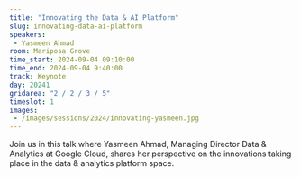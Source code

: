 ```yaml
---
title: "Innovating the Data & AI Platform"
slug: innovating-data-ai-platform
speakers:
 - Yasmeen Ahmad
room: Mariposa Grove
time_start: 2024-09-04 09:10:00
time_end: 2024-09-04 9:40:00
track: Keynote
day: 20241
gridarea: "2 / 2 / 3 / 5"
timeslot: 1
images:
 - /images/sessions/2024/innovating-yasmeen.jpg 
---
```


Join us in this talk where Yasmeen Ahmad, Managing Director Data & Analytics at Google Cloud, shares her perspective on the innovations taking place in the data & analytics platform space.
